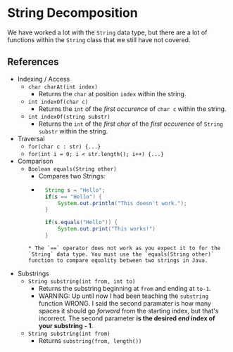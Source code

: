# String Decomposition
We have worked a lot with the `String` data type, but there are a lot of functions within the `String` class that we still have not covered.

## References
* Indexing / Access
    * `char charAt(int index)`
        * Returns the `char` at position `index` within the string.
    * `int indexOf(char c)`
        * Returns the `int` of the _first occurence_ of `char c` within the string.
    * `int indexOf(string substr)` 
        * Returns the `int` of the _first char_ of the _first occurence_ of `String substr` within the string.
* Traversal
    * `for(char c : str) {...}`
    * `for(int i = 0; i < str.length(); i++) {...}`
* Comparison
    * `Boolean equals(String other)`
        * Compares two Strings:
        * ```Java
            String s = "Hello";
            if(s == "Hello") {
                System.out.println("This doesn't work.");
            }

            if(s.equals("Hello")) {
                System.out.print("This works!")
            }
        ```
        * The `==` operator does not work as you expect it to for the `String` data type. You must use the `equals(String other)` function to compare equality between two strings in Java.

* Substrings
    * `String substring(int from, int to)`
        * Returns the substring beginning at `from` and ending at `to-1`.
        * WARNING: Up until now I had been teaching the `substring` function WRONG. I said the second paramater is how many spaces it should go _forward_ from the starting index, but that's incorrect. The second parameter **is the desired _end_ index of your substring - 1**.
    * `String substring(int from)`
        * Returns `substring(from, length())`